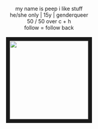 <p align="center">
</p>
<p align="center">  
my name is peep i like stuff
<br>
he/she only | 15y | genderqueer
<br>
50 / 50 over c + h
<br>
follow = follow back
<br>
<br>   
<img src="https://files.catbox.moe/0mlk8q.png" width="210" height="210" border="10"/>     
</p>

<!--
**peepzoz/peepzoz** is a ✨ _special_ ✨ repository because its `README.md` (this file) appears on your GitHub profile.

Here are some ideas to get you started:

- 🔭 I’m currently working on ...
- 🌱 I’m currently learning ...
- 👯 I’m looking to collaborate on ...
- 🤔 I’m looking for help with ...
- 💬 Ask me about ...
- 📫 How to reach me: ...
- 😄 Pronouns: ...
- ⚡ Fun fact: ...
-->
